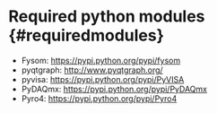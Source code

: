 Required python modules                     {#requiredmodules}
============

* Fysom: https://pypi.python.org/pypi/fysom
* pyqtgraph: http://www.pyqtgraph.org/
* pyvisa: https://pypi.python.org/pypi/PyVISA
* PyDAQmx: https://pypi.python.org/pypi/PyDAQmx
* Pyro4: https://pypi.python.org/pypi/Pyro4

